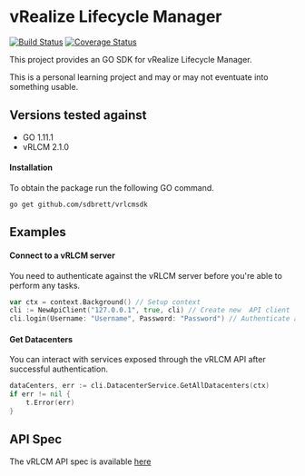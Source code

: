 # vRealize Lifecycle Manager

[![Build Status](https://travis-ci.org/SDBrett/vrlcmSDK.svg?branch=master)](https://travis-ci.org/SDBrett/vrlcmSDK)
[![Coverage Status](https://coveralls.io/repos/github/SDBrett/vrlcmSDK/badge.svg?branch=master)](https://coveralls.io/github/SDBrett/vrlcmSDK?branch=master)

This project provides an GO SDK for vRealize Lifecycle Manager. 

This is a personal learning project and may or may not eventuate into something usable.

## Versions tested against
- GO 1.11.1
- vRLCM 2.1.0

#### Installation

To obtain the package run the following GO command.

`go get github.com/sdbrett/vrlcmsdk`

## Examples

#### Connect to a vRLCM server

You need to authenticate against the vRLCM server before you're able to perform any tasks.

```go
var ctx = context.Background() // Setup context
cli := NewApiClient("127.0.0.1", true, cli) // Create new  API client
cli.login(Username: "Username", Password: "Password") // Authenticate against vRLCM instance
```

#### Get Datacenters

You can interact with services exposed through the vRLCM API after successful authentication.

```go
dataCenters, err := cli.DatacenterService.GetAllDatacenters(ctx)
if err != nil {
    t.Error(err)
}
```

## API Spec

The vRLCM API spec is available [here](https://code.vmware.com/apis/228/vrealize-suite-lifecycle-manager#/)